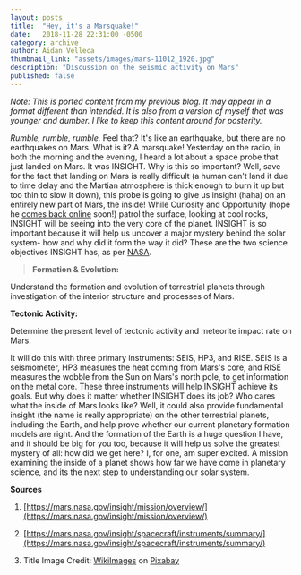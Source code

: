 ```yaml
---
layout: posts
title:  "Hey, it's a Marsquake!"
date:   2018-11-28 22:31:00 -0500
category: archive
author: Aidan Velleca
thumbnail_link: "assets/images/mars-11012_1920.jpg"
description: "Discussion on the seismic activity on Mars"
published: false
---
```

*Note: This is ported content from my previous blog. It may appear in a format different than intended. It is also from a version of myself that was younger and dumber. I like to keep this content around for posterity.*

_Rumble, rumble, rumble._ Feel that? It's like an earthquake, but there are no earthquakes on Mars. What is it? A marsquake! Yesterday on the radio, in both the morning and the evening, I heard a lot about a space probe that just landed on Mars. It was INSIGHT. Why is this so important? Well, save for the fact that landing on Mars is really difficult (a human can't land it due to time delay and the Martian atmosphere is thick enough to burn it up but too thin to slow it down), this probe is going to give us insight (haha) on an entirely new part of Mars, the inside! While Curiosity and Opportunity (hope he [comes back online](https://www.cbsnews.com/news/no-word-from-mars-rover-opportunity-as-dust-storm-worsens/) soon!) patrol the surface, looking at cool rocks, INSIGHT will be seeing into the very core of the planet. INSIGHT is so important because it will help us uncover a major mystery behind the solar system- how and why did it form the way it did? These are the two science objectives INSIGHT has, as per [NASA](https://mars.nasa.gov/insight/mission/overview/).

> **Formation & Evolution:** 

Understand the formation and evolution of terrestrial planets through investigation of the interior structure and processes of Mars. 

**Tectonic Activity:** 

Determine the present level of tectonic activity and meteorite impact rate on Mars.

It will do this with three primary instruments: SEIS, HP3, and RISE. SEIS is a seismometer, HP3 measures the heat coming from Mars's core, and RISE measures the wobble from the Sun on Mars's north pole, to get information on the metal core. These three instruments will help INSIGHT achieve its goals. But why does it matter whether INSIGHT does its job? Who cares what the inside of Mars looks like? Well, it could also provide fundamental insight (the name is really appropriate) on the other terrestrial planets, including the Earth, and help prove whether our current planetary formation models are right. And the formation of the Earth is a huge question I have, and it should be big for you too, because it will help us solve the greatest mystery of all: how did we get here? I, for one, am super excited. A mission examining the inside of a planet shows how far we have come in planetary science, and its the next step to understanding our solar system. 

**Sources**

1.  [https://mars.nasa.gov/insight/mission/overview/](https://mars.nasa.gov/insight/mission/overview/)

2.  [https://mars.nasa.gov/insight/spacecraft/instruments/summary/](https://mars.nasa.gov/insight/spacecraft/instruments/summary/)

3.  Title Image Credit: [WikiImages](https://pixabay.com/en/users/WikiImages-1897/) on [Pixabay](https://pixabay.com/en/mars-red-planet-planet-starry-sky-11012/)